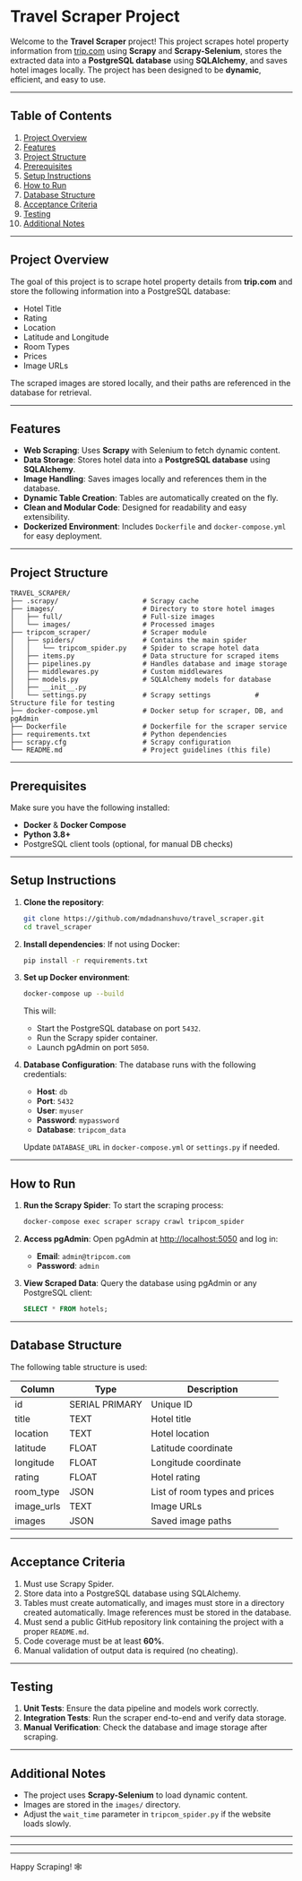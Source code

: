 # Travel Scraper Project

Welcome to the **Travel Scraper** project! This project scrapes hotel property information from [trip.com](https://uk.trip.com/) using **Scrapy** and **Scrapy-Selenium**, stores the extracted data into a **PostgreSQL database** using **SQLAlchemy**, and saves hotel images locally. The project has been designed to be **dynamic**, efficient, and easy to use.

---

## Table of Contents
1. [Project Overview](#project-overview)
2. [Features](#features)
3. [Project Structure](#project-structure)
4. [Prerequisites](#prerequisites)
5. [Setup Instructions](#setup-instructions)
6. [How to Run](#how-to-run)
7. [Database Structure](#database-structure)
8. [Acceptance Criteria](#acceptance-criteria)
9. [Testing](#testing)
10. [Additional Notes](#additional-notes)

---

## Project Overview
The goal of this project is to scrape hotel property details from **trip.com** and store the following information into a PostgreSQL database:

- Hotel Title
- Rating
- Location
- Latitude and Longitude
- Room Types
- Prices
- Image URLs

The scraped images are stored locally, and their paths are referenced in the database for retrieval.

---

## Features
- **Web Scraping**: Uses **Scrapy** with Selenium to fetch dynamic content.
- **Data Storage**: Stores hotel data into a **PostgreSQL database** using **SQLAlchemy**.
- **Image Handling**: Saves images locally and references them in the database.
- **Dynamic Table Creation**: Tables are automatically created on the fly.
- **Clean and Modular Code**: Designed for readability and easy extensibility.
- **Dockerized Environment**: Includes `Dockerfile` and `docker-compose.yml` for easy deployment.

---

## Project Structure
```plaintext
TRAVEL_SCRAPER/
├── .scrapy/                     # Scrapy cache
├── images/                      # Directory to store hotel images
│   ├── full/                    # Full-size images
│   └── images/                  # Processed images
├── tripcom_scraper/             # Scraper module
│   ├── spiders/                 # Contains the main spider
│   │   └── tripcom_spider.py    # Spider to scrape hotel data
│   ├── items.py                 # Data structure for scraped items
│   ├── pipelines.py             # Handles database and image storage
│   ├── middlewares.py           # Custom middlewares
│   ├── models.py                # SQLAlchemy models for database
│   ├── __init__.py
│   └── settings.py              # Scrapy settings           # Structure file for testing
├── docker-compose.yml           # Docker setup for scraper, DB, and pgAdmin
├── Dockerfile                   # Dockerfile for the scraper service
├── requirements.txt             # Python dependencies
├── scrapy.cfg                   # Scrapy configuration
└── README.md                    # Project guidelines (this file)
```

---

## Prerequisites
Make sure you have the following installed:
- **Docker** & **Docker Compose**
- **Python 3.8+**
- PostgreSQL client tools (optional, for manual DB checks)

---

## Setup Instructions

1. **Clone the repository**:
   ```bash
   git clone https://github.com/mdadnanshuvo/travel_scraper.git
   cd travel_scraper
   ```

2. **Install dependencies**:
   If not using Docker:
   ```bash
   pip install -r requirements.txt
   ```

3. **Set up Docker environment**:
   ```bash
   docker-compose up --build
   ```
   This will:
   - Start the PostgreSQL database on port `5432`.
   - Run the Scrapy spider container.
   - Launch pgAdmin on port `5050`.

4. **Database Configuration**:
   The database runs with the following credentials:
   - **Host**: `db`
   - **Port**: `5432`
   - **User**: `myuser`
   - **Password**: `mypassword`
   - **Database**: `tripcom_data`

   Update `DATABASE_URL` in `docker-compose.yml` or `settings.py` if needed.

---

## How to Run

1. **Run the Scrapy Spider**:
   To start the scraping process:
   ```bash
   docker-compose exec scraper scrapy crawl tripcom_spider
   ```

2. **Access pgAdmin**:
   Open pgAdmin at [http://localhost:5050](http://localhost:5050) and log in:
   - **Email**: `admin@tripcom.com`
   - **Password**: `admin`

3. **View Scraped Data**:
   Query the database using pgAdmin or any PostgreSQL client:
   ```sql
   SELECT * FROM hotels;
   ```

---

## Database Structure
The following table structure is used:

| Column        | Type           | Description                     |
|---------------|----------------|---------------------------------|
| id            | SERIAL PRIMARY | Unique ID                       |
| title         | TEXT           | Hotel title                     |
| location      | TEXT           | Hotel location                  |
| latitude      | FLOAT          | Latitude coordinate             |
| longitude     | FLOAT          | Longitude coordinate            |
| rating        | FLOAT          | Hotel rating                    |
| room_type     | JSON           | List of room types and prices   |
| image_urls    | TEXT           | Image URLs                      |
| images        | JSON           | Saved image paths               |

---

## Acceptance Criteria
1. Must use Scrapy Spider.
2. Store data into a PostgreSQL database using SQLAlchemy.
3. Tables must create automatically, and images must store in a directory created automatically. Image references must be stored in the database.
4. Must send a public GitHub repository link containing the project with a proper `README.md`.
5. Code coverage must be at least **60%**.
6. Manual validation of output data is required (no cheating).

---

## Testing
1. **Unit Tests**: Ensure the data pipeline and models work correctly.
2. **Integration Tests**: Run the scraper end-to-end and verify data storage.
3. **Manual Verification**: Check the database and image storage after scraping.

---

## Additional Notes
- The project uses **Scrapy-Selenium** to load dynamic content.
- Images are stored in the `images/` directory.
- Adjust the `wait_time` parameter in `tripcom_spider.py` if the website loads slowly.

---



---



---

Happy Scraping! 🕸️
